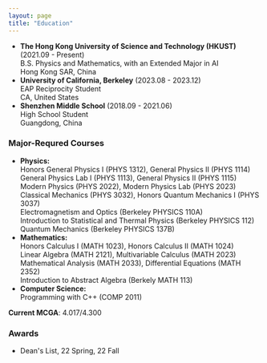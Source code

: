 ```yaml
---
layout: page
title: "Education"
---
```


* **The Hong Kong University of Science and Technology (HKUST)** (2021.09 - Present)  
  B.S. Physics and Mathematics, with an Extended Major in AI   
  Hong Kong SAR, China
* **University of California, Berkeley** (2023.08 - 2023.12)  
  EAP Reciprocity Student   
  CA, United States
* **Shenzhen Middle School** (2018.09 - 2021.06)  
  High School Student   
  Guangdong, China

### Major-Requred Courses
* **Physics:**   
  Honors General Physics I (PHYS 1312), General Physics II (PHYS 1114)   
  General Physics Lab I (PHYS 1113), General Physics II (PHYS 1115)   
  Modern Physics (PHYS 2022), Modern Physics Lab (PHYS 2023)   
  Classical Mechanics (PHYS 3032), Honors Quantum Mechanics I (PHYS 3037)   
  Electromagnetism and Optics (Berkeley PHYSICS 110A)   
  Introduction to Statistical and Thermal Physics (Berkeley PHYSICS 112)   
  Quantum Mechanics (Berkeley PHYSICS 137B)   
* **Mathematics:**   
  Honors Calculus I (MATH 1023), Honors Calculus II (MATH 1024)   
  Linear Algebra (MATH 2121), Multivariable Calculus (MATH 2023)   
  Mathematical Analysis (MATH 2033), Differential Equations (MATH 2352)   
  Introduction to Abstract Algebra (Berkely MATH 113)   
* **Computer Science:**   
  Programming with C++ (COMP 2011)

**Current MCGA**: 4.017/4.300

### Awards
* Dean's List, 22 Spring, 22 Fall
